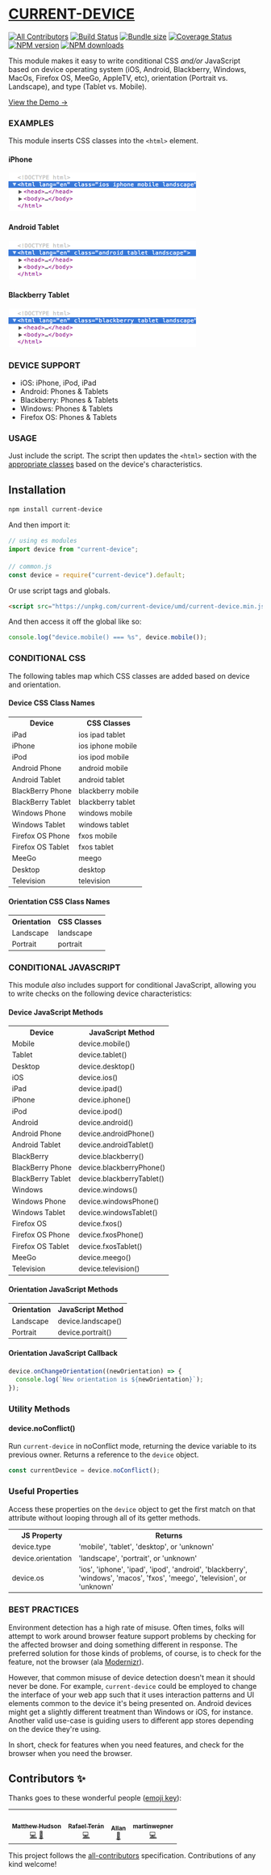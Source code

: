 # [CURRENT-DEVICE](https://matthewhudson.github.io/current-device/)

[![All Contributors](https://img.shields.io/badge/all_contributors-2-orange.svg?style=flat-square)](#contributors)
[![Build Status](https://travis-ci.com/matthewhudson/current-device.svg?branch=master)](https://www.travis-ci.com/matthewhudson/current-device)
[![Bundle size](https://badgen.net/bundlephobia/minzip/current-device)](https://bundlephobia.com/result?p=current-device@0.8.2)
[![Coverage Status](https://coveralls.io/repos/github/matthewhudson/current-device/badge.svg?branch=master)](https://coveralls.io/github/matthewhudson/current-device?branch=master)
[![NPM version](https://badge.fury.io/js/current-device.svg)](http://badge.fury.io/js/current-device)
[![NPM downloads](https://img.shields.io/npm/dm/current-device.svg)](https://www.npmjs.com/package/current-device)

This module makes it easy to write conditional CSS _and/or_ JavaScript based on
device operating system (iOS, Android, Blackberry, Windows, MacOs, Firefox OS, MeeGo,
AppleTV, etc), orientation (Portrait vs. Landscape), and type (Tablet vs.
Mobile).

[View the Demo &rarr;](https://matthewhudson.github.io/current-device/)

### EXAMPLES

This module inserts CSS classes into the `<html>` element.

#### iPhone

<img src="https://raw.githubusercontent.com/matthewhudson/current-device/master/docs/iphone.png" />

#### Android Tablet

<img src="https://raw.githubusercontent.com/matthewhudson/current-device/master/docs/android.png" />

#### Blackberry Tablet

<img src="https://raw.githubusercontent.com/matthewhudson/current-device/master/docs/blackberry.png" />

### DEVICE SUPPORT

- iOS: iPhone, iPod, iPad
- Android: Phones & Tablets
- Blackberry: Phones & Tablets
- Windows: Phones & Tablets
- Firefox OS: Phones & Tablets

### USAGE

Just include the script. The script then updates the `<html>` section with the
[appropriate classes](https://github.com/matthewhudson/current-device#conditional-css)
based on the device's characteristics.

## Installation

```sh
npm install current-device
```

And then import it:

```js
// using es modules
import device from "current-device";

// common.js
const device = require("current-device").default;
```

Or use script tags and globals.

```html
<script src="https://unpkg.com/current-device/umd/current-device.min.js"></script>
```

And then access it off the global like so:

```js
console.log("device.mobile() === %s", device.mobile());
```

### CONDITIONAL CSS

The following tables map which CSS classes are added based on device and
orientation.

#### Device CSS Class Names

<table>
	<tr>
		<th>Device</th>
		<th>CSS Classes</th>
	</tr>
	<tr>
		<td>iPad</td>
		<td>ios ipad tablet</td>
	</tr>
	<tr>
		<td>iPhone</td>
		<td>ios iphone mobile</td>
	</tr>
	<tr>
		<td>iPod</td>
		<td>ios ipod mobile</td>
	</tr>
	<tr>
		<td>Android Phone</td>
		<td>android mobile</td>
	</tr>
	<tr>
		<td>Android Tablet</td>
		<td>android tablet</td>
	</tr>
	<tr>
		<td>BlackBerry Phone</td>
		<td>blackberry mobile</td>
	</tr>
	<tr>
		<td>BlackBerry Tablet</td>
		<td>blackberry tablet</td>
	</tr>
	<tr>
		<td>Windows Phone</td>
		<td>windows mobile</td>
	</tr>
	<tr>
		<td>Windows Tablet</td>
		<td>windows tablet</td>
	</tr>
	<tr>
		<td>Firefox OS Phone</td>
		<td>fxos mobile</td>
	</tr>
	<tr>
		<td>Firefox OS Tablet</td>
		<td>fxos tablet</td>
	</tr>
	<tr>
		<td>MeeGo</td>
		<td>meego</td>
	</tr>
	<tr>
		<td>Desktop</td>
		<td>desktop</td>
	</tr>
	<tr>
		<td>Television</td>
		<td>television</td>
	</tr>
</table>

#### Orientation CSS Class Names

<table>
	<tr>
		<th>Orientation</th>
		<th>CSS Classes</th>
	</tr>
	<tr>
		<td>Landscape</td>
		<td>landscape</td>
	</tr>
	<tr>
		<td>Portrait</td>
		<td>portrait</td>
	</tr>
</table>

### CONDITIONAL JAVASCRIPT

This module _also_ includes support for conditional JavaScript, allowing you to
write checks on the following device characteristics:

#### Device JavaScript Methods

<table>
	<tr>
		<th>Device</th>
		<th>JavaScript Method</th>
	</tr>
	<tr>
		<td>Mobile</td>
		<td>device.mobile()</td>
	</tr>
	<tr>
		<td>Tablet</td>
		<td>device.tablet()</td>
	</tr>
	<tr>
		<td>Desktop</td>
		<td>device.desktop()</td>
	</tr>
	<tr>
		<td>iOS</td>
		<td>device.ios()</td>
	</tr>
	<tr>
		<td>iPad</td>
		<td>device.ipad()</td>
	</tr>
	<tr>
		<td>iPhone</td>
		<td>device.iphone()</td>
	</tr>
	<tr>
		<td>iPod</td>
		<td>device.ipod()</td>
	</tr>
	<tr>
		<td>Android</td>
		<td>device.android()</td>
	</tr>
	<tr>
		<td>Android Phone</td>
		<td>device.androidPhone()</td>
	</tr>
	<tr>
		<td>Android Tablet</td>
		<td>device.androidTablet()</td>
	</tr>
	<tr>
		<td>BlackBerry</td>
		<td>device.blackberry()</td>
	</tr>
	<tr>
		<td>BlackBerry Phone</td>
		<td>device.blackberryPhone()</td>
	</tr>
	<tr>
		<td>BlackBerry Tablet</td>
		<td>device.blackberryTablet()</td>
	</tr>
	<tr>
		<td>Windows</td>
		<td>device.windows()</td>
	</tr>
	<tr>
		<td>Windows Phone</td>
		<td>device.windowsPhone()</td>
	</tr>
	<tr>
		<td>Windows Tablet</td>
		<td>device.windowsTablet()</td>
	</tr>
	<tr>
		<td>Firefox OS</td>
		<td>device.fxos()</td>
	</tr>
	<tr>
		<td>Firefox OS Phone</td>
		<td>device.fxosPhone()</td>
	</tr>
	<tr>
		<td>Firefox OS Tablet</td>
		<td>device.fxosTablet()</td>
	</tr>
	<tr>
		<td>MeeGo</td>
		<td>device.meego()</td>
	</tr>
	<tr>
		<td>Television</td>
		<td>device.television()</td>
	</tr>
</table>

#### Orientation JavaScript Methods

<table>
	<tr>
		<th>Orientation</th>
		<th>JavaScript Method</th>
	</tr>
	<tr>
		<td>Landscape</td>
		<td>device.landscape()</td>
	</tr>
	<tr>
		<td>Portrait</td>
		<td>device.portrait()</td>
	</tr>
</table>

#### Orientation JavaScript Callback

```js
device.onChangeOrientation((newOrientation) => {
  console.log(`New orientation is ${newOrientation}`);
});
```

### Utility Methods

#### device.noConflict()

Run `current-device` in noConflict mode, returning the device variable to its
previous owner. Returns a reference to the `device` object.

```js
const currentDevice = device.noConflict();
```

### Useful Properties

Access these properties on the `device` object to get the first match on that
attribute without looping through all of its getter methods.

<table>
	<tr>
		<th>JS Property</th>
		<th>Returns</th>
	</tr>
	<tr>
		<td>device.type</td>
		<td>'mobile', 'tablet', 'desktop', or 'unknown'</td>
	</tr>
	<tr>
		<td>device.orientation</td>
		<td>'landscape', 'portrait', or 'unknown'</td>
	</tr>
	<tr>
		<td>device.os</td>
		<td>'ios', 'iphone', 'ipad', 'ipod', 'android', 'blackberry', 'windows', 'macos', 'fxos', 'meego', 'television', or 'unknown'</td>
	</tr>
</table>

### BEST PRACTICES

Environment detection has a high rate of misuse. Often times, folks will attempt
to work around browser feature support problems by checking for the affected
browser and doing something different in response. The preferred solution for
those kinds of problems, of course, is to check for the feature, not the browser
(ala [Modernizr](http://modernizr.com/)).

However, that common misuse of device detection doesn't mean it should never be
done. For example, `current-device` could be employed to change the interface of
your web app such that it uses interaction patterns and UI elements common to
the device it's being presented on. Android devices might get a slightly
different treatment than Windows or iOS, for instance. Another valid use-case is
guiding users to different app stores depending on the device they're using.

In short, check for features when you need features, and check for the browser
when you need the browser.

## Contributors ✨

Thanks goes to these wonderful people ([emoji key](https://allcontributors.org/docs/en/emoji-key)):

<!-- ALL-CONTRIBUTORS-LIST:START - Do not remove or modify this section -->
<!-- prettier-ignore-start -->
<!-- markdownlint-disable -->
<table>
  <tr>
    <td align="center"><a href="http://hudson.dev"><img src="https://avatars2.githubusercontent.com/u/320194?v=4" width="100px;" alt=""/><br /><sub><b>Matthew Hudson</b></sub></a><br /><a href="https://github.com/matthewhudson/current-device/commits?author=matthewhudson" title="Code">💻</a> <a href="#maintenance-matthewhudson" title="Maintenance">🚧</a></td>
    <td align="center"><a href="http://rteran.com/"><img src="https://avatars3.githubusercontent.com/u/6477537?v=4" width="100px;" alt=""/><br /><sub><b>Rafael Terán</b></sub></a><br /><a href="https://github.com/matthewhudson/current-device/commits?author=RTeran" title="Code">💻</a></td>
    <td align="center"><a href="https://github.com/winternet-studio"><img src="https://avatars1.githubusercontent.com/u/5200270?v=4" width="100px;" alt=""/><br /><sub><b>Allan</b></sub></a><br /><a href="https://github.com/matthewhudson/current-device/pulls?q=is%3Apr+reviewed-by%3Awinternet-studio" title="Reviewed Pull Requests">👀</a></td>
    <td align="center"><a href="https://martin-wepner.de"><img src="https://avatars3.githubusercontent.com/u/12143284?v=4" width="100px;" alt=""/><br /><sub><b>martinwepner</b></sub></a><br /><a href="https://github.com/matthewhudson/current-device/commits?author=martinwepner" title="Code">💻</a></td>
  </tr>
</table>

<!-- markdownlint-enable -->
<!-- prettier-ignore-end -->

<!-- ALL-CONTRIBUTORS-LIST:END -->

This project follows the [all-contributors](https://github.com/all-contributors/all-contributors) specification. Contributions of any kind welcome!
